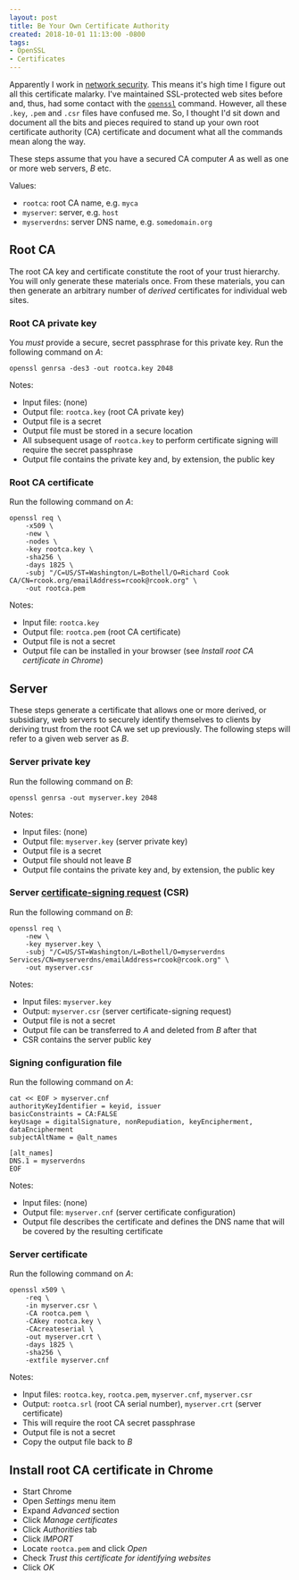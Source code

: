 ```yaml
---
layout: post
title: Be Your Own Certificate Authority
created: 2018-10-01 11:13:00 -0800
tags:
- OpenSSL
- Certificates
---
```

Apparently I work in [network security][aws]. This means it's high time I figure out all this certificate malarky. I've maintained SSL-protected web sites before and, thus, had some contact with the [`openssl`][openssl] command. However, all these `.key`, `.pem` and `.csr` files have confused me. So, I thought I'd sit down and document all the bits and pieces required to stand up your own root certificate authority (CA) certificate and document what all the commands mean along the way.

These steps assume that you have a secured CA computer _A_ as well as one or more web servers, _B_ etc.

Values:

* `rootca`: root CA name, e.g. `myca`
* `myserver`: server, e.g. `host`
* `myserverdns`: server DNS name, e.g. `somedomain.org`

## Root CA

The root CA key and certificate constitute the root of your trust hierarchy. You will only generate these materials once. From these materials, you can then generate an arbitrary number of _derived_ certificates for individual web sites.

### Root CA private key

You _must_ provide a secure, secret passphrase for this private key. Run the following command on _A_:

```
openssl genrsa -des3 -out rootca.key 2048
```

Notes:

* Input files: (none)
* Output file: `rootca.key` (root CA private key)
* Output file is a secret
* Output file must be stored in a secure location
* All subsequent usage of `rootca.key` to perform certificate signing will require the secret passphrase
* Output file contains the private key and, by extension, the public key

### Root CA certificate

Run the following command on _A_:

```
openssl req \
    -x509 \
    -new \
    -nodes \
    -key rootca.key \
    -sha256 \
    -days 1825 \
    -subj "/C=US/ST=Washington/L=Bothell/O=Richard Cook CA/CN=rcook.org/emailAddress=rcook@rcook.org" \
    -out rootca.pem
```

Notes:

* Input file: `rootca.key`
* Output file: `rootca.pem` (root CA certificate)
* Output file is not a secret
* Output file can be installed in your browser (see _Install root CA certificate in Chrome_)

## Server

These steps generate a certificate that allows one or more derived, or subsidiary, web servers to securely identify themselves to clients by deriving trust from the root CA we set up previously. The following steps will refer to a given web server as _B_.

### Server private key

Run the following command on _B_:

```
openssl genrsa -out myserver.key 2048
```

Notes:

* Input files: (none)
* Output file: `myserver.key` (server private key)
* Output file is a secret
* Output file should not leave _B_
* Output file contains the private key and, by extension, the public key

### Server [certificate-signing request][csr] (CSR)

Run the following command on _B_:

```
openssl req \
    -new \
    -key myserver.key \
    -subj "/C=US/ST=Washington/L=Bothell/O=myserverdns Services/CN=myserverdns/emailAddress=rcook@rcook.org" \
    -out myserver.csr
```

Notes:

* Input files: `myserver.key`
* Output: `myserver.csr` (server certificate-signing request)
* Output file is not a secret
* Output file can be transferred to _A_ and deleted from _B_ after that
* CSR contains the server public key

### Signing configuration file

Run the following command on _A_:

```
cat << EOF > myserver.cnf
authorityKeyIdentifier = keyid, issuer
basicConstraints = CA:FALSE
keyUsage = digitalSignature, nonRepudiation, keyEncipherment, dataEncipherment
subjectAltName = @alt_names

[alt_names]
DNS.1 = myserverdns
EOF
```

Notes:

* Input files: (none)
* Output file: `myserver.cnf` (server certificate configuration)
* Output file describes the certificate and defines the DNS name that will be covered by the resulting certificate

### Server certificate

Run the following command on _A_:

```
openssl x509 \
    -req \
    -in myserver.csr \
    -CA rootca.pem \
    -CAkey rootca.key \
    -CAcreateserial \
    -out myserver.crt \
    -days 1825 \
    -sha256 \
    -extfile myserver.cnf
```

Notes:

* Input files: `rootca.key`, `rootca.pem`, `myserver.cnf`, `myserver.csr`
* Output: `rootca.srl` (root CA serial number), `myserver.crt` (server certificate)
* This will require the root CA secret passphrase
* Output file is not a secret
* Copy the output file back to _B_

## Install root CA certificate in Chrome

* Start Chrome
* Open _Settings_ menu item
* Expand _Advanced_ section
* Click _Manage certificates_
* Click _Authorities_ tab
* Click _IMPORT_
* Locate `rootca.pem` and click _Open_
* Check _Trust this certificate for identifying websites_
* Click _OK_

[aws]: https://aws.amazon.com/
[csr]: https://en.wikipedia.org/wiki/Certificate_signing_request
[openssl]: https://www.openssl.org/
